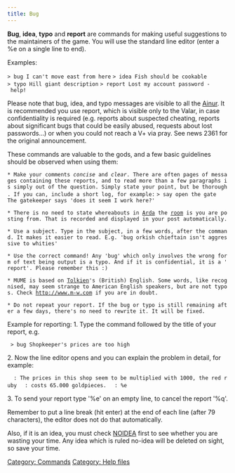 ```yaml
---
title: Bug
---
```


**Bug**, **idea**, **typo** and **report** are commands for making
useful suggestions to the maintainers of the game. You will use the
standard line editor (enter a %e on a single line to end).

Examples:

`> bug I can't move east from here`
`> idea Fish should be cookable`
`> typo Hill giant description`
`> report Lost my account password - help!`

Please note that bug, idea, and typo messages are visible to all the
[Ainur](Ainur "wikilink"). It is recommended you use report, which is
visible only to the Valar, in case confidentiality is required (e.g.
reports about suspected cheating, reports about significant bugs that
could be easily abused, requests about lost passwords...) or when you
could not reach a V+ via pray. See news 2361 for the original
announcement.

These commands are valuable to the gods, and a few basic guidelines
should be observed when using them:

`* Make your comments `*`concise`*` and `*`clear`*`. There are often pages of messages containing these reports, and to read more than a few paragraphs is simply out of the question. Simply state your point, but be thorough. If you can, include a short log, for example:`
`> say open the gate`
`The gatekeeper says 'does it seem I work here?'`

`* There is no need to state whereabouts in `[`Arda`](Arda "wikilink")` the `[`room`](room "wikilink")` is you are posting from. That is recorded and displayed in your post automatically.`

`* Use a subject. Type in the subject, in a few words, after the command. It makes it easier to read. E.g. 'bug orkish chieftain isn't aggressive to whities'`

`* Use the correct command! Any 'bug' which only involves the wrong form of text being output is a typo. And if it is confidential, it is a 'report'. Please remember this :)`

`* MUME is based on `[`Tolkien`](Tolkien "wikilink")`'s (British) English. Some words, like recognised, may seem strange to American English speakers, but are not typos. Check `[`http://www.m-w.com`](http://www.m-w.com)` if you are in doubt.`

`* Do not repeat your report. If the bug or typo is still remaining after a few days, there's no need to rewrite it. It will be fixed.`

Example for reporting: 1. Type the command followed by the title of your
report, e.g.

` > bug Shopkeeper's prices are too high`

2\. Now the line editor opens and you can explain the problem in detail,
for example:

`  : The prices in this shop seem to be multiplied with 1000, the red ruby`
`  : costs 65.000 goldpieces.`
`  : %e`

3\. To send your report type '%e' on an empty line, to cancel the report
'%q'.

Remember to put a line break (hit enter) at the end of each line (after
79 characters), the editor does not do that automatically.

Also, if it is an idea, you must check [NOIDEA](NOIDEA "wikilink") first
to see whether you are wasting your time. Any idea which is ruled
no-idea will be deleted on sight, so save your time.

[Category: Commands](Category:_Commands "wikilink") [Category: Help
files](Category:_Help_files "wikilink")